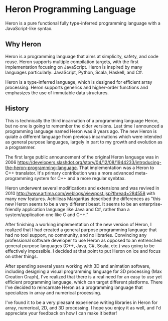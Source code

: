 # Heron Programming Language

Heron is a pure functional fully type-inferred programming language with a JavaScript-like syntax.

## Why Heron

Heron is a programming language that aims at simplicity, safety, and code reuse. Heron supports multiple compilation targets, with the first implementation focusing on JavaScript. Heron is inspired by many languages particularly: JavaScript, Python, Scala, Haskell, and C#. 

Heron is a type-inferred language, which is designed for efficient array processing. Heron supports generics and higher-order functions and emphasizes the use of immutable data structures. 

## History

This is technically the third incarnation of a programming language Heron, but no one is going to remember the older versions. Last time I announced a programming language named Heron was 8 years ago. The new Heron is quiate a different language from previous incarnations which were intended as general purpose languages, largely in part to my growth and evolution as a programmer. 

The first large public announcement of the original Heron language was in 2006 https://developers.slashdot.org/story/04/12/08/1944233/introducing-the-heron-programming-language. That implementation was a Heron to C++ translator. It's primary contribution was a more advanced meta-programming system for C++ and a more regular synbtax.  

Heron underwent several modifications and extensions and was revived in 2010 http://www.artima.com/weblogs/viewpost.jsp?thread=284558 with many new features. Achilleas Margaritas described the differences as "this new Heron seems to be a very different beast. It seems to be an enterprise-friendly application language like Java and C#, rather than a system/application one like C and C++."

After finishing a working implementation of the new version of Heron, I realized that I had created a general purpose programming language that had no tool support, no community, and no libraries. Convincing any professional software developer to use Heron as opposed to an entrenched general purpose languages (C++, Java, C#, Scala, etc.) was going to be effectively impossible. I decided at that point to put Heron on ice and focus on other things.  

After spending several years working with 3D and animation software, including designing a visual programming language for 3D processing (Max Creation Graph), I've realized that there is a real need for an easy to use yet efficient programming language, which can target different platforms. There I've decided to reincarnate Heron as a programming language that specializes in array and numerical processing. 

I've found it to be a very pleasant experience writing libraries in Heron for array, numerical, 2D, and 3D processing. I hope you enjoy it as well, and I'd appreciate your feedback on how I can make it better!